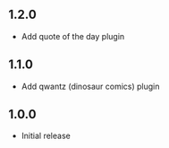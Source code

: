 ## 1.2.0

- Add quote of the day plugin

## 1.1.0

- Add qwantz (dinosaur comics) plugin

## 1.0.0

- Initial release
